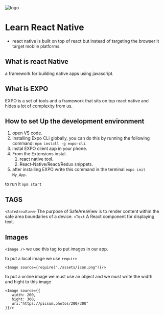 <img src="https://www.appstud.com/wp-content/uploads/2018/03/React-Native-Titre.png" alt="logo"/>

# Learn React Native

- react native is built on top of react but instead of targeting the browser it target mobile platforms.

## What is react Native

a framework for building native apps using javascript.

## What is EXPO

EXPO is a set of tools and a framework that sits on top react native and hides a lot of complexity from us.

## How to set Up the development environment

1. open VS code.
2. Installing Expo CLI globally, you can do this by running the following command:
   `npm install -g expo-cli`.
3. instal EXPO client app in your phone.
4. From the Extensions instal.
   1. react native tool.
   2. React-Native/React/Redux snippets.
5. after installing EXPO write this command in the terminal `expo init My_App`.

to run it `npm start`

## TAGS

`<SafeAreaView>` The purpose of SafeAreaView is to render content within the safe area boundaries of a device.
`<Text` A React component for displaying text.

## Images

`<Image />` we use this tag to put images in our app.

to put a local image we use `require`

`<Image source={require("./assets/icon.png")}/>`

to put a online image we must use an object and we must write the width and hight to this image

```
<Image source={{
   width: 200,
   hight: 300,
   uri:"https://picsum.photos/200/300"
}}/>
```
